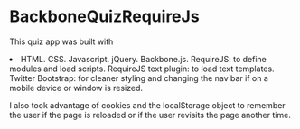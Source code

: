 BackboneQuizRequireJs
=====================

This quiz app was built with
<li>HTML.
CSS.
Javascript.
jQuery.
Backbone.js.
RequireJS: to define modules and load scripts.
RequireJS text plugin: to load text templates.
Twitter Bootstrap: for cleaner styling and changing the nav bar if on a mobile device or window is resized.

I also took advantage of cookies and the localStorage object to remember the user if the page is reloaded or if the user revisits the page another time.
